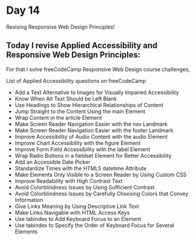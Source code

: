 # Day 14

Revising Responsive Web Design Principles!

## Today I revise Applied Accessibility and Responsive Web Design Principles:

For that I solve freeCodeCamp Responsive Web Design course challenges,

List of Applied Accessibility questions on freeCodeCamp

 - Add a Text Alternative to Images for Visually Impaired Accessibility
 - Know When Alt Text Should be Left Blank
 - Use Headings to Show Hierarchical Relationships of Content
 - Jump Straight to the Content Using the main Element
 - Wrap Content in the article Element
 - Make Screen Reader Navigation Easier with the nav Landmark
 - Make Screen Reader Navigation Easier with the footer Landmark
 - Improve Accessibility of Audio Content with the audio Element
 - Improve Chart Accessibility with the figure Element
 - Improve Form Field Accessibility with the label Element
 - Wrap Radio Buttons in a fieldset Element for Better Accessibility
 - Add an Accessible Date Picker
 - Standardize Times with the HTML5 datetime Attribute
 - Make Elements Only Visible to a Screen Reader by Using Custom CSS
 - Improve Readability with High Contrast Text
 - Avoid Colorblindness Issues by Using Sufficient Contrast
 - Avoid Colorblindness Issues by Carefully Choosing Colors that Convey Information
 - Give Links Meaning by Using Descriptive Link Text
 - Make Links Navigable with HTML Access Keys
 - Use tabindex to Add Keyboard Focus to an Element
 - Use tabindex to Specify the Order of Keyboard Focus for Several Elements


 